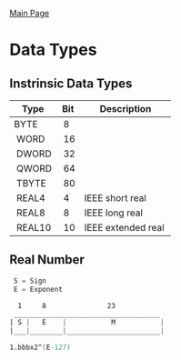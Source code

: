 [Main Page](../README.md)

# Data Types

## Instrinsic Data Types

| Type    | Bit | Description         |
| ------- | --- | ------------------- |
| BYTE    |  8  |                     |
|  WORD   |  16 |                     |
|  DWORD  |  32 |                     |
|  QWORD  |  64 |                     |
|  TBYTE  |  80 |                     |
|  REAL4  |  4  | IEEE short real     |
|  REAL8  |  8  | IEEE long real      |
|  REAL10 |  10 | IEEE extended real  |

## Real Number

```asm
 S = Sign
 E = Exponent

  1     8               23
 ____________________________________
| S |   E    |           M           |
|___|________|_______________________|

1.bbbx2^(E-127)
```
